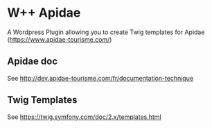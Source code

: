 # W++ Apidae
A Wordpress Plugin allowing you to create Twig templates for Apidae (https://www.apidae-tourisme.com/)

## Apidae doc
See http://dev.apidae-tourisme.com/fr/documentation-technique

## Twig Templates
See https://twig.symfony.com/doc/2.x/templates.html
